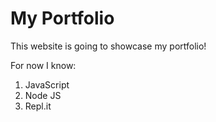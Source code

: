 #  My Portfolio

This website is going to showcase my portfolio!

For now I know:
1. JavaScript
1. Node JS
1. Repl.it